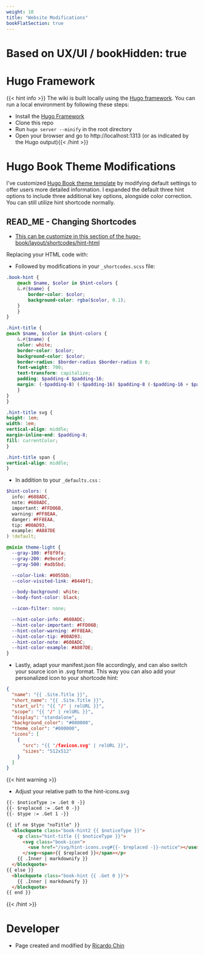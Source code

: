```yaml
---
weight: 10
title: "Website Modifications"
bookFlatSection: true
---
```


# **Based on UX/UI / bookHidden: true**

# Hugo Framework

{{< hint info >}}
The wiki is built locally using the [Hugo framework](https://gohugo.io/getting-started/installing/). You can run a local environment by following these steps:

- Install the [Hugo Framework](https://gohugo.io/getting-started/installing/)
- Clone this repo
- Run `hugo server --minify` in the root directory
- Open your browser and go to http://localhost:1313 (or as indicated by the Hugo output){{< /hint >}}

# Hugo Book Theme Modifications

I've customized [Hugo Book theme template](https://themes.gohugo.io/hugo-book/) by modifying default settings to offer users more detailed information. I expanded the default three hint options to include three additional key options, alongside color correction. You can still utilize hint shortcode normally.

## READ_ME - Changing Shortcodes

- [This can be customize in this section of the hugo-book/layout/shortcodes/hint-html ]([https://github.com/alex-shpak/hugo-book/blob/master/layouts/shortcodes/hint.html])

Replacing your HTML code with:

- Followed by modifications in your `_shortcodes.scss` file:

```scss
.book-hint {
    @each $name, $color in $hint-colors {
    &.#{$name} {
        border-color: $color;
        background-color: rgba($color, 0.1);
    }
    }
}

.hint-title {
@each $name, $color in $hint-colors {
    &.#{$name} {
    color: white;
    border-color: $color;
    background-color: $color;
    border-radius: $border-radius $border-radius 0 0;
    font-weight: 700;
    text-transform: capitalize;
    padding: $padding-4 $padding-16;
    margin: (-$padding-8) (-$padding-16) $padding-8 (-$padding-16 + $padding-4);
    }
}
}

.hint-title svg {
height: 1em;
width: 1em;
vertical-align: middle;
margin-inline-end: $padding-8;
fill: currentColor;
}

.hint-title span {
vertical-align: middle;
}
```


- In addition to your `_defaults.css` :

```scss
$hint-colors: (
  info: #608ADC, 
  note: #608ADC,
  important: #FFD06B,
  warning: #FF8EAA,
  danger: #FF8EAA, 
  tip: #00AD93,
  example: #A887DE
) !default;

@mixin theme-light {
  --gray-100: #f8f9fa;
  --gray-200: #e9ecef;
  --gray-500: #adb5bd;

  --color-link: #0055bb;
  --color-visited-link: #8440f1;

  --body-background: white;
  --body-font-color: black;

  --icon-filter: none;

  --hint-color-info: #608ADC;
  --hint-color-important: #FFD06B;
  --hint-color-warning: #FF8EAA;
  --hint-color-tip: #00AD93;
  --hint-color-note: #608ADC;
  --hint-color-example: #A887DE;
}
```

- Lastly, adapt your manifest.json file accordingly, and can also switch your source icon in .svg format. This way you can also add your personalized icon to your shortcode hint:

```json
{
  "name": "{{ .Site.Title }}",
  "short_name": "{{ .Site.Title }}",
  "start_url": "{{ "/" | relURL }}",
  "scope": "{{ "/" | relURL }}",
  "display": "standalone",
  "background_color": "#000000",
  "theme_color": "#000000",
  "icons": [
    {
      "src": "{{ "/favicon.svg" | relURL }}",
      "sizes": "512x512"
    }
  ]
}
```

{{< hint warning >}}

- Adjust your relative path to the hint-icons.svg

```html
{{- $noticeType := .Get 0 -}}
{{- $replaced := .Get 0 -}}
{{- $type := .Get 1 -}}

{{ if ne $type "noTitle" }}
  <blockquote class="book-hint2 {{ $noticeType }}">
    <p class="hint-title {{ $noticeType }}">
      <svg class="book-icon">
        <use href="/svg/hint-icons.svg#{{- $replaced -}}-notice"></use>
      </svg><span>{{ $replaced }}</span></p>
    {{ .Inner | markdownify }}
  </blockquote>
{{ else }}
  <blockquote class="book-hint {{ .Get 0 }}">
    {{ .Inner | markdownify }}
  </blockquote>
{{ end }}
```


{{< /hint >}}

# Developer

- Page created and modified by [Ricardo Chin](https://github.com/roaked)

